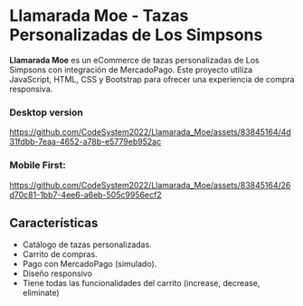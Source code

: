 # Llamarada Moe - Tazas Personalizadas de Los Simpsons

**Llamarada Moe** es un eCommerce de tazas personalizadas de Los Simpsons con integración de MercadoPago. Este proyecto utiliza JavaScript, HTML, CSS y Bootstrap para ofrecer una experiencia de compra responsiva.
### Desktop version
https://github.com/CodeSystem2022/Llamarada_Moe/assets/83845164/4d31fdbb-7eaa-4652-a78b-e5779eb952ac
### Mobile First:


https://github.com/CodeSystem2022/Llamarada_Moe/assets/83845164/26d70c81-1bb7-4ee6-a6eb-505c9956ecf2




## Características

- Catálogo de tazas personalizadas.
- Carrito de compras.
- Pago con MercadoPago (simulado).
- Diseño responsivo
- Tiene todas las funcionalidades del carrito (increase, decrease, eliminate)

